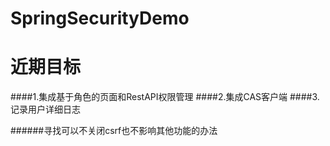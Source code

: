 # SpringSecurityDemo
近期目标
=============
####1.集成基于角色的页面和RestAPI权限管理
####2.集成CAS客户端
####3.记录用户详细日志


######寻找可以不关闭csrf也不影响其他功能的办法